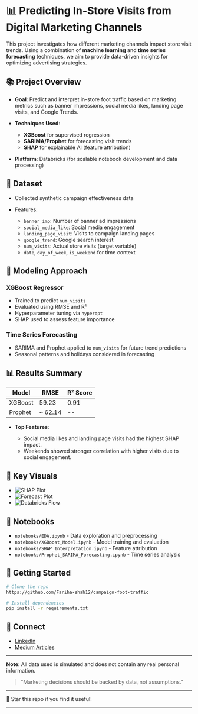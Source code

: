 # 📊 Predicting In-Store Visits from Digital Marketing Channels

This project investigates how different marketing channels impact store visit trends. Using a combination of **machine learning** and **time series forecasting** techniques, we aim to provide data-driven insights for optimizing advertising strategies.

## 📚 Project Overview

* **Goal**: Predict and interpret in-store foot traffic based on marketing metrics such as banner impressions, social media likes, landing page visits, and Google Trends.
* **Techniques Used**:

  * **XGBoost** for supervised regression
  * **SARIMA/Prophet** for forecasting visit trends
  * **SHAP** for explainable AI (feature attribution)
* **Platform**: Databricks (for scalable notebook development and data processing)

## 📅 Dataset

* Collected synthetic campaign effectiveness data
* Features:

  * `banner_imp`: Number of banner ad impressions
  * `social_media_like`: Social media engagement
  * `landing_page_visit`: Visits to campaign landing pages
  * `google_trend`: Google search interest
  * `num_visits`: Actual store visits (target variable)
  * `date`, `day_of_week`, `is_weekend` for time context

## 🔢 Modeling Approach

### XGBoost Regressor

* Trained to predict `num_visits`
* Evaluated using RMSE and R²
* Hyperparameter tuning via `hyperopt`
* SHAP used to assess feature importance

### Time Series Forecasting

* SARIMA and Prophet applied to `num_visits` for future trend predictions
* Seasonal patterns and holidays considered in forecasting

## 📊 Results Summary

| Model   | RMSE     | R² Score |
| ------- | -------- | -------- |
| XGBoost | 59.23    | 0.91     |
| Prophet | \~ 62.14 | --       |

* **Top Features**:

  * Social media likes and landing page visits had the highest SHAP impact.
  * Weekends showed stronger correlation with higher visits due to social engagement.

## 🔹 Key Visuals

* ![SHAP Plot](images/shap_summary.png)
* ![Forecast Plot](images/prophet_forecast.png)
* ![Databricks Flow](images/databricks_architecture.png)

## 📓 Notebooks

* `notebooks/EDA.ipynb` - Data exploration and preprocessing
* `notebooks/XGBoost_Model.ipynb` - Model training and evaluation
* `notebooks/SHAP_Interpretation.ipynb` - Feature attribution
* `notebooks/Prophet_SARIMA_Forecasting.ipynb` - Time series analysis

## 🚀 Getting Started

```bash
# Clone the repo
https://github.com/Fariha-shah12/campaign-foot-traffic

# Install dependencies
pip install -r requirements.txt
```

## 🔗 Connect

* [LinkedIn](https://linkedin.com/in/shahfariha)
* [Medium Articles](https://medium.com/@FarihaShah)

---

**Note**: All data used is simulated and does not contain any real personal information.

> "Marketing decisions should be backed by data, not assumptions."

---

💍 Star this repo if you find it useful!

---
